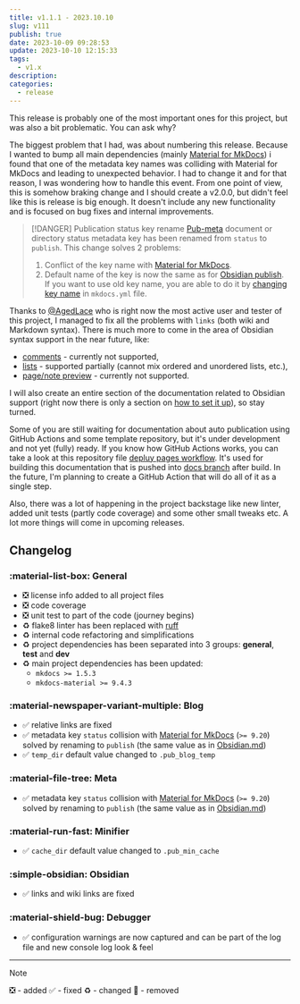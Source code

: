 ```yaml
---
title: v1.1.1 - 2023.10.10
slug: v111
publish: true
date: 2023-10-09 09:28:53
update: 2023-10-10 12:15:33
tags:
  - v1.x
description:
categories:
  - release
---
```


This release is probably one of the most important ones for this project, but was also a bit problematic. You can ask why?

The biggest problem that I had, was about numbering this release. Because I wanted to bump all main dependencies (mainly [Material for MkDocs](https://squidfunk.github.io/mkdocs-material/)) i found that one of the metadata key names was colliding with Material for MkDocs and leading to unexpected behavior. I had to change it and for that reason, I was wondering how to handle this event. From one point of view, this is somehow braking change and I should create a v2.0.0, but didn't feel like this is release is big enough. It doesn't include any new functionality and is focused on bug fixes and internal improvements.

> [!DANGER] Publication status key rename
> [Pub-meta](../02_setup/02_general/01_setting-up-meta.md#Document%20publication%20status) document or directory status metadata key has been renamed from `status` to `publish`. This change solves 2 problems:
> 1. Conflict of the key name with [Material for MkDocs](https://squidfunk.github.io/mkdocs-material/reference/?h=status#setting-the-page-status).
> 2. Default name of the key is now the same as for [Obsidian publish](https://help.obsidian.md/Obsidian+Publish/Publish+and+unpublish+notes#Automatically+select+notes+to+publish).
> If you want to use old key name, you are able to do it by [changing key name](../02_setup/02_general/01_setting-up-meta.md#+meta.status.key_name) in `mkdocs.yml` file.

Thanks to [@AgedLace](https://github.com/AgedLace) who is right now the most active user and tester of this project, I managed to fix all the problems with `links` (both wiki and Markdown syntax). There is much more to come in the area of Obsidian syntax support in the near future, like:

- [comments](https://help.obsidian.md/Editing+and+formatting/Basic+formatting+syntax#Comments) - currently not supported,
- [lists](https://help.obsidian.md/Editing+and+formatting/Basic+formatting+syntax#Lists) - supported partially (cannot mix ordered and unordered lists, etc.),
- [page/note preview](https://help.obsidian.md/Plugins/Page+preview) - currently not supported.

I will also create an entire section of the documentation related to Obsidian support (right now there is only a section on [how to set it up](../02_setup/02_general/03_setting-up-obsidian.md)), so stay turned.

Some of you are still waiting for documentation about auto publication using GitHub Actions and some template repository, but it's under development and not yet (fully) ready. If you know how GitHub Actions works, you can take a look at this repository file [depluy pages workflow](https://github.com/mkusz/mkdocs-publisher/blob/main/.github/workflows/deploy-pages.yml). It's used for building this documentation that is pushed into [docs branch](https://github.com/mkusz/mkdocs-publisher/tree/docs) after build. In the future, I'm planning to create a GitHub Action that will do all of it as a single step.

Also, there was a lot of happening in the project backstage like new linter, added unit tests (partly code coverage) and some other small tweaks etc. A lot more things will come in upcoming releases.

<!-- more -->

## Changelog

### :material-list-box: General

- ❎ license info added to all project files
- ❎ code coverage
- ❎ unit test to part of the code (journey begins)
- ♻️️ flake8 linter has been replaced with [ruff](https://github.com/astral-sh/ruff)
- ♻️️ internal code refactoring and simplifications
- ♻️️ project dependencies has been separated into 3 groups: **general**, **test** and **dev**
- ♻️️ main project dependencies has been updated:
	- `mkdocs >= 1.5.3`
	- `mkdocs-material >= 9.4.3`

### :material-newspaper-variant-multiple: Blog

- ✅ relative links are fixed
- ✅ metadata key `status` collision with [Material for MkDocs](https://squidfunk.github.io/mkdocs-material/reference/#setting-the-page-status) (`>= 9.20`) solved by renaming to `publish` (the same value as in [Obsidian.md](https://help.obsidian.md/Obsidian+Publish/Publish+and+unpublish+notes#Automatically+select+notes+to+publish))
- ✅ `temp_dir` default value changed to `.pub_blog_temp`

### :material-file-tree: Meta

- ✅ metadata key `status` collision with [Material for MkDocs](https://squidfunk.github.io/mkdocs-material/reference/#setting-the-page-status) (`>= 9.20`) solved by renaming to `publish` (the same value as in [Obsidian.md](https://help.obsidian.md/Obsidian+Publish/Publish+and+unpublish+notes#Automatically+select+notes+to+publish))

### :material-run-fast: Minifier

- ✅ `cache_dir` default value changed to `.pub_min_cache`

### :simple-obsidian: Obsidian

- ✅ links and wiki links are fixed

### :material-shield-bug: Debugger

- ✅ configuration warnings are now captured and can be part of the log file and new console log look & feel

---

> [!note]
> ❎ - added ✅ - fixed ♻️️ - changed 🚫 - removed
